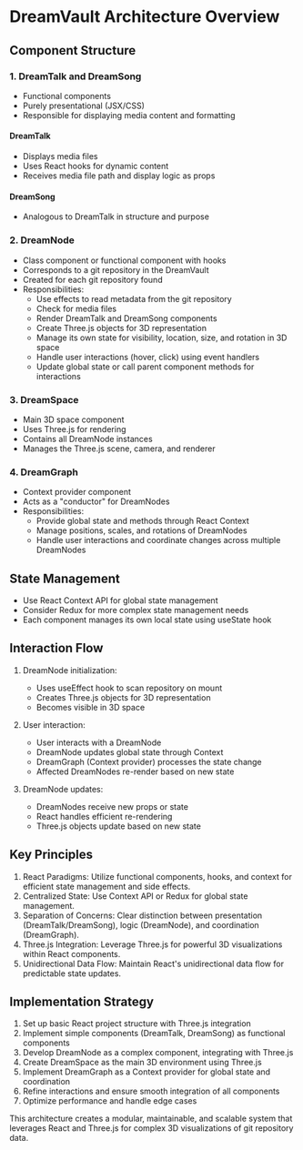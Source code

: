 # DreamVault Architecture Overview

## Component Structure

### 1. DreamTalk and DreamSong
- Functional components
- Purely presentational (JSX/CSS)
- Responsible for displaying media content and formatting

#### DreamTalk
- Displays media files
- Uses React hooks for dynamic content
- Receives media file path and display logic as props

#### DreamSong
- Analogous to DreamTalk in structure and purpose

### 2. DreamNode
- Class component or functional component with hooks
- Corresponds to a git repository in the DreamVault
- Created for each git repository found
- Responsibilities:
  - Use effects to read metadata from the git repository
  - Check for media files
  - Render DreamTalk and DreamSong components
  - Create Three.js objects for 3D representation
  - Manage its own state for visibility, location, size, and rotation in 3D space
  - Handle user interactions (hover, click) using event handlers
  - Update global state or call parent component methods for interactions

### 3. DreamSpace
- Main 3D space component
- Uses Three.js for rendering
- Contains all DreamNode instances
- Manages the Three.js scene, camera, and renderer

### 4. DreamGraph
- Context provider component
- Acts as a "conductor" for DreamNodes
- Responsibilities:
  - Provide global state and methods through React Context
  - Manage positions, scales, and rotations of DreamNodes
  - Handle user interactions and coordinate changes across multiple DreamNodes

## State Management

- Use React Context API for global state management
- Consider Redux for more complex state management needs
- Each component manages its own local state using useState hook

## Interaction Flow

1. DreamNode initialization:
   - Uses useEffect hook to scan repository on mount
   - Creates Three.js objects for 3D representation
   - Becomes visible in 3D space

2. User interaction:
   - User interacts with a DreamNode
   - DreamNode updates global state through Context
   - DreamGraph (Context provider) processes the state change
   - Affected DreamNodes re-render based on new state

3. DreamNode updates:
   - DreamNodes receive new props or state
   - React handles efficient re-rendering
   - Three.js objects update based on new state

## Key Principles

1. React Paradigms: Utilize functional components, hooks, and context for efficient state management and side effects.
2. Centralized State: Use Context API or Redux for global state management.
3. Separation of Concerns: Clear distinction between presentation (DreamTalk/DreamSong), logic (DreamNode), and coordination (DreamGraph).
4. Three.js Integration: Leverage Three.js for powerful 3D visualizations within React components.
5. Unidirectional Data Flow: Maintain React's unidirectional data flow for predictable state updates.

## Implementation Strategy

1. Set up basic React project structure with Three.js integration
2. Implement simple components (DreamTalk, DreamSong) as functional components
3. Develop DreamNode as a complex component, integrating with Three.js
4. Create DreamSpace as the main 3D environment using Three.js
5. Implement DreamGraph as a Context provider for global state and coordination
6. Refine interactions and ensure smooth integration of all components
7. Optimize performance and handle edge cases

This architecture creates a modular, maintainable, and scalable system that leverages React and Three.js for complex 3D visualizations of git repository data.
